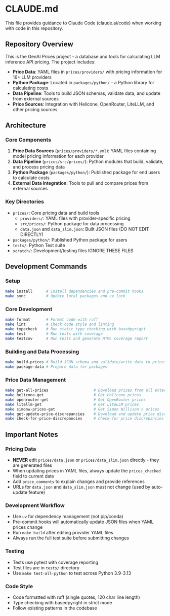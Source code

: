 # CLAUDE.md

This file provides guidance to Claude Code (claude.ai/code) when working with code in this repository.

## Repository Overview

This is the GenAI Prices project - a database and tools for calculating LLM inference API pricing. The project includes:

- **Price Data**: YAML files in `prices/providers/` with pricing information for 16+ LLM providers
- **Python Package**: Located in `packages/python/` - a Python library for calculating costs
- **Data Pipeline**: Tools to build JSON schemas, validate data, and update from external sources
- **Price Sources**: Integration with Helicone, OpenRouter, LiteLLM, and other pricing sources

## Architecture

### Core Components

1. **Price Data Sources** (`prices/providers/*.yml`): YAML files containing model pricing information for each provider
2. **Data Pipeline** (`prices/src/prices/`): Python modules that build, validate, and process pricing data
3. **Python Package** (`packages/python/`): Published package for end users to calculate costs
4. **External Data Integration**: Tools to pull and compare prices from external sources

### Key Directories

- `prices/`: Core pricing data and build tools
  - `providers/`: YAML files with provider-specific pricing
  - `src/prices/`: Python package for data processing
  - `data.json` and `data_slim.json`: Built JSON files (DO NOT EDIT DIRECTLY)
- `packages/python/`: Published Python package for users
- `tests/`: Python Test suite
- `scratch/`: Development/testing files IGNORE THESE FILES

## Development Commands

### Setup

```bash
make install      # Install dependencies and pre-commit hooks
make sync         # Update local packages and uv.lock
```

### Core Development

```bash
make format       # Format code with ruff
make lint         # Check code style and linting
make typecheck    # Run static type checking with basedpyright
make test         # Run tests with coverage
make testcov      # Run tests and generate HTML coverage report
```

### Building and Data Processing

```bash
make build-prices # Build JSON schema and validate/write data to prices/data.json
make package-data # Prepare data for packages
```

### Price Data Management

```bash
make get-all-prices                    # Download prices from all external sources
make helicone-get                      # Get Helicone prices
make openrouter-get                    # Get OpenRouter prices
make litellm-get                       # Get LiteLLM prices
make simonw-prices-get                 # Get Simon Willison's prices
make get-update-price-discrepancies    # Download and update price discrepancies
make check-for-price-discrepancies     # Check for price discrepancies
```

## Important Notes

### Pricing Data

- **NEVER** edit `prices/data.json` or `prices/data_slim.json` directly - they are generated files
- When updating prices in YAML files, always update the `prices_checked` field to current date
- Add `price_comments` to explain changes and provide references
- URLs for `data.json` and `data_slim.json` must not change (used by auto-update feature)

### Development Workflow

- Use `uv` for dependency management (not pip/conda)
- Pre-commit hooks will automatically update JSON files when YAML prices change
- Run `make build` after editing provider YAML files
- Always run the full test suite before submitting changes

### Testing

- Tests use pytest with coverage reporting
- Test files are in `tests/` directory
- Use `make test-all-python` to test across Python 3.9-3.13

### Code Style

- Code formatted with ruff (single quotes, 120 char line length)
- Type checking with basedpyright in strict mode
- Follow existing patterns in the codebase
